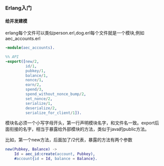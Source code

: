 ### Erlang入门

#### 给并发建模

erlang每个文件可以类似person.erl,dog.erl每个文件就是一个模块,例如aec_accounts.erl

```erlang
-module(aec_accounts).

%% API
-export([new/2,
         id/1,
         pubkey/1,
         balance/1,
         nonce/1,
         earn/2,
         spend/3,
         spend_without_nonce_bump/2,
         set_nonce/2,
         serialize/1,
         deserialize/2,
         serialize_for_client/1]).
```

模块名必须一个小写字母开头，第一行声明模块名字，和文件名一致。export后面衔接的名字，相当于暴露给外部模块的方法，类似于java的public方法。

比如，第一个new方法，后面加了/2代表，暴露的方法有两个参数

```erlang
new(Pubkey, Balance) ->
    Id = aec_id:create(account, Pubkey),
    #account{id = Id, balance = Balance}.
```





































